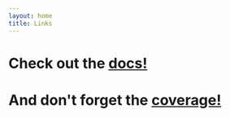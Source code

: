 ```yaml
---
layout: home
title: Links
---
```


# Check out the [docs!](docs)

# And don't forget the [coverage!](coverage)
